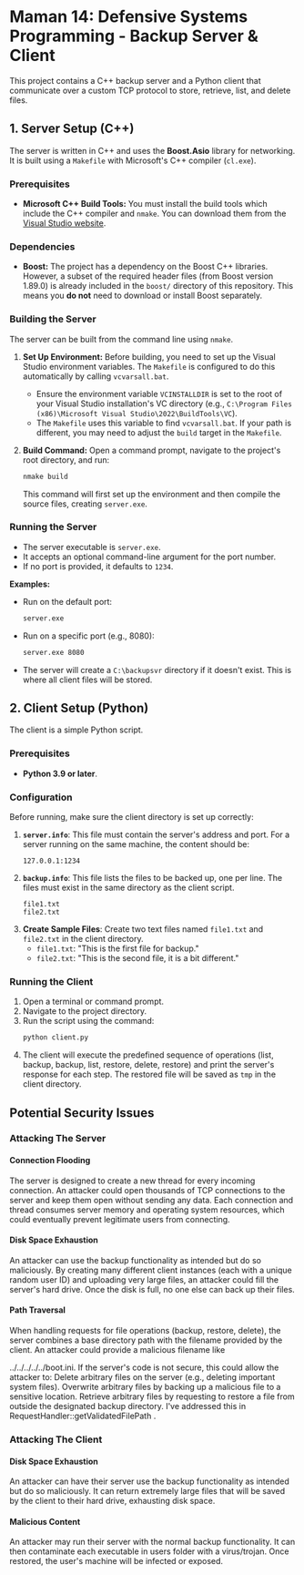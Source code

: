 # Maman 14: Defensive Systems Programming - Backup Server & Client

This project contains a C++ backup server and a Python client that communicate over a custom TCP protocol to store, retrieve, list, and delete files.

## 1. Server Setup (C++)

The server is written in C++ and uses the **Boost.Asio** library for networking. It is built using a `Makefile` with Microsoft's C++ compiler (`cl.exe`).

### Prerequisites

- **Microsoft C++ Build Tools:** You must install the build tools which include the C++ compiler and `nmake`. You can download them from the [Visual Studio website](https://visualstudio.microsoft.com/visual-cpp-build-tools/).

### Dependencies

- **Boost:** The project has a dependency on the Boost C++ libraries. However, a subset of the required header files (from Boost version 1.89.0) is already included in the `boost/` directory of this repository. This means you **do not** need to download or install Boost separately.

### Building the Server

The server can be built from the command line using `nmake`.

1.  **Set Up Environment:** Before building, you need to set up the Visual Studio environment variables. The `Makefile` is configured to do this automatically by calling `vcvarsall.bat`.

    - Ensure the environment variable `VCINSTALLDIR` is set to the root of your Visual Studio installation's VC directory (e.g., `C:\Program Files (x86)\Microsoft Visual Studio\2022\BuildTools\VC`).
    - The `Makefile` uses this variable to find `vcvarsall.bat`. If your path is different, you may need to adjust the `build` target in the `Makefile`.

2.  **Build Command:** Open a command prompt, navigate to the project's root directory, and run:
    ```cmd
    nmake build
    ```
    This command will first set up the environment and then compile the source files, creating `server.exe`.

### Running the Server

- The server executable is `server.exe`.
- It accepts an optional command-line argument for the port number.
- If no port is provided, it defaults to `1234`.

**Examples:**

- Run on the default port:
  ```cmd
  server.exe
  ```
- Run on a specific port (e.g., 8080):
  ```cmd
  server.exe 8080
  ```
- The server will create a `C:\backupsvr` directory if it doesn't exist. This is where all client files will be stored.

## 2. Client Setup (Python)

The client is a simple Python script.

### Prerequisites

- **Python 3.9 or later**.

### Configuration

Before running, make sure the client directory is set up correctly:

1.  **`server.info`**: This file must contain the server's address and port. For a server running on the same machine, the content should be:
    ```
    127.0.0.1:1234
    ```
2.  **`backup.info`**: This file lists the files to be backed up, one per line. The files must exist in the same directory as the client script.
    ```
    file1.txt
    file2.txt
    ```
3.  **Create Sample Files**: Create two text files named `file1.txt` and `file2.txt` in the client directory.
    - `file1.txt`: "This is the first file for backup."
    - `file2.txt`: "This is the second file, it is a bit different."

### Running the Client

1.  Open a terminal or command prompt.
2.  Navigate to the project directory.
3.  Run the script using the command:
    ```cmd
    python client.py
    ```
4.  The client will execute the predefined sequence of operations (list, backup, backup, list, restore, delete, restore) and print the server's response for each step. The restored file will be saved as `tmp` in the client directory.

## Potential Security Issues

### Attacking The Server

#### Connection Flooding

The server is designed to create a new thread for every incoming connection. An attacker could open thousands of TCP connections to the server and keep them open without sending any data. Each connection and thread consumes server memory and operating system resources, which could eventually prevent legitimate users from connecting.

#### Disk Space Exhaustion

An attacker can use the backup functionality as intended but do so maliciously. By creating many different client instances (each with a unique random user ID) and uploading very large files, an attacker could fill the server's hard drive. Once the disk is full, no one else can back up their files.

#### Path Traversal

When handling requests for file operations (backup, restore, delete), the server combines a base directory path with the filename provided by the client. An attacker could provide a malicious filename like

../../../../../boot.ini. If the server's code is not secure, this could allow the attacker to:
Delete arbitrary files on the server (e.g., deleting important system files).
Overwrite arbitrary files by backing up a malicious file to a sensitive location.
Retrieve arbitrary files by requesting to restore a file from outside the designated backup directory.
I've addressed this in RequestHandler::getValidatedFilePath .

### Attacking The Client

#### Disk Space Exhaustion

An attacker can have their server use the backup functionality as intended but do so maliciously. It can return extremely large files that will be saved by the client to their hard drive, exhausting disk space.

#### Malicious Content

An attacker may run their server with the normal backup functionality. It can then contaminate each executable in users folder with a virus/trojan. Once restored, the user's machine will be infected or exposed.

